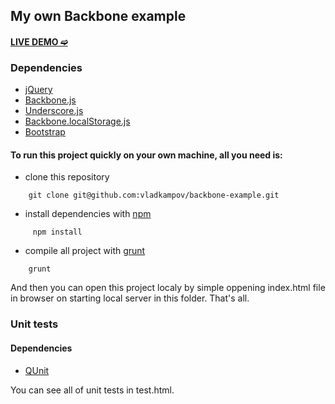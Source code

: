 ## My own Backbone example

#### [LIVE DEMO ➫](http://vladkampov.github.io/backbone/)

### Dependencies
- [jQuery](http://code.jquery.com/jquery-2.1.4.min.js)
- [Backbone.js](http://backbonejs.org/backbone-min.js)
- [Underscore.js](http://underscorejs.org/underscore-min.js)
- [Backbone.localStorage.js](https://github.com/jeromegn/Backbone.localStorage)
- [Bootstrap](http://getbootstrap.com/)

#### To run this project quickly on your own machine, all you need is:
- clone this repository
```
    git clone git@github.com:vladkampov/backbone-example.git
```
- install dependencies with [npm](https://www.npmjs.com/)
```
     npm install
```
- compile all project with [grunt](http://gruntjs.com/)
```
    grunt
```

And then you can open this project localy by simple oppening index.html file in browser on starting local server in this folder. That's all.

### Unit tests
#### Dependencies
- [QUnit](http://qunitjs.com/)

You can see all of unit tests in test.html. 